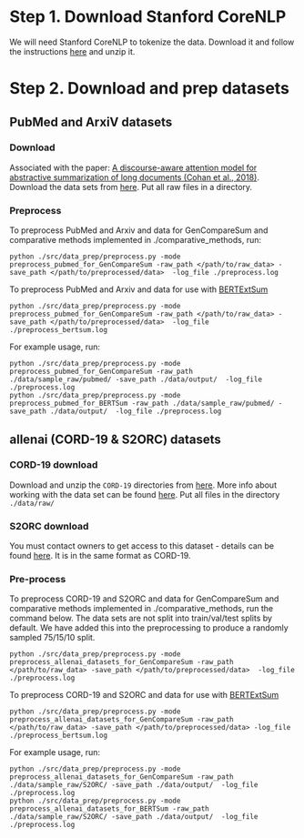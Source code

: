 #  Step 1. Download Stanford CoreNLP
We will need Stanford CoreNLP to tokenize the data. Download it and follow the instructions [here](https://stanfordnlp.github.io/CoreNLP/) and unzip it.

# Step 2. Download and prep datasets 

## PubMed and ArxiV datasets

### Download
Associated with the paper: [A discourse-aware attention model for abstractive summarization of long documents (Cohan et al., 2018)](https://aclanthology.org/N18-2097.pdf). Download the data sets from [here](https://github.com/armancohan/long-summarization). Put all raw files in a directory.

### Preprocess

To preprocess PubMed and Arxiv and data for GenCompareSum and comparative methods implemented in ./comparative_methods, run:

```
python ./src/data_prep/preprocess.py -mode preprocess_pubmed_for_GenCompareSum -raw_path </path/to/raw_data> -save_path </path/to/preprocessed/data>  -log_file ./preprocess.log
```
To preprocess PubMed and Arxiv and data for use with [BERTExtSum](https://github.com/nlpyang/PreSumm)

```
python ./src/data_prep/preprocess.py -mode preprocess_pubmed_for_GenCompareSum -raw_path </path/to/raw_data> -save_path </path/to/preprocessed/data>  -log_file ./preprocess_bertsum.log
```
For example usage, run:
```
python ./src/data_prep/preprocess.py -mode preprocess_pubmed_for_GenCompareSum -raw_path ./data/sample_raw/pubmed/ -save_path ./data/output/  -log_file ./preprocess.log
python ./src/data_prep/preprocess.py -mode preprocess_pubmed_for_BERTSum -raw_path ./data/sample_raw/pubmed/ -save_path ./data/output/  -log_file ./preprocess.log
```


## allenai (CORD-19 & S2ORC) datasets

### CORD-19 download
Download and unzip the `CORD-19` directories from [here](https://allenai.org/data/cord-19). More info about working with the data set can be found [here](https://github.com/allenai/cord19). Put all files in the directory `./data/raw/`

### S2ORC download
You must contact owners to get access to this dataset - details can be found [here](https://github.com/allenai/s2orc). It is in the same format as CORD-19.

### Pre-process
To preprocess CORD-19 and S2ORC and data for GenCompareSum and comparative methods implemented in ./comparative_methods, run the command below. The data sets are not split into train/val/test splits by default. We have added this into the preprocessing to produce a randomly sampled 75/15/10 split. 

```
python ./src/data_prep/preprocess.py -mode preprocess_allenai_datasets_for_GenCompareSum -raw_path </path/to/raw_data> -save_path </path/to/preprocessed/data>  -log_file ./preprocess.log
```
To preprocess CORD-19 and S2ORC and data for use with [BERTExtSum](https://github.com/nlpyang/PreSumm)

```
python ./src/data_prep/preprocess.py -mode preprocess_allenai_datasets_for_GenCompareSum -raw_path </path/to/raw_data> -save_path </path/to/preprocessed/data> -log_file ./preprocess_bertsum.log
```

For example usage, run:
```
python ./src/data_prep/preprocess.py -mode preprocess_allenai_datasets_for_GenCompareSum -raw_path ./data/sample_raw/S2ORC/ -save_path ./data/output/  -log_file ./preprocess.log
python ./src/data_prep/preprocess.py -mode preprocess_allenai_datasets_for_BERTSum -raw_path ./data/sample_raw/S2ORC/ -save_path ./data/output/  -log_file ./preprocess.log
```




